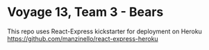 # Voyage 13, Team 3 - Bears 
This repo uses React-Express kickstarter for deployment on Heroku
https://github.com/manzinello/react-express-heroku
